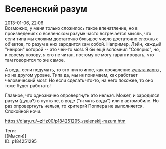 Вселенский разум
=================

   
 2013-01-06, 22:06   
  Возможно, у меня только сложилось такое впечатление, но в произведениях о вселенском разуме часто встречается мысль, что если типа мы сложим достаточно большое число достаточно сложных об'ектов, то разум в них зародится сам собой. Например, Лэйн, каждый "нейрон" которой -- это чей-то мозг. Я бы ещё вспомнил "Солярис", но, к своему позору, я его не читал, поэтому не могу гарантировать, что там говорится то же самое.   
   
 А ведь, если подумать, то это ничто иное, как проявление  [культа карго](https://ru.wikipedia.org/wiki/%D0%9A%D1%83%D0%BB%D1%8C%D1%82_%D0%BA%D0%B0%D1%80%D0%B3%D0%BE)  , но на другом уровне. Типа да, мы не понимаем, как работает человеческий мозг. Но если сделать что-то, на него похожее, то оно тоже будет работать!   
   
 Главное, что однозначно опровергнуть это нельзя. Может, и зародился разум (душа?) в пустыне, в воде ("память воды") или в автомобиле. Но раз опровергнуть нельзя, то критерий Поппера не выполняется. Спокойной ночи.   
    
 <https://diary.ru/~zHz00/p184251295_vselenskij-razum.htm>   
   
 Теги:   
 [[Мысли]]   
 ID: p184251295